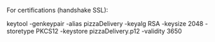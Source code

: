 For certifications (handshake SSL):

keytool -genkeypair -alias pizzaDelivery -keyalg RSA -keysize 2048 -storetype PKCS12 -keystore pizzaDelivery.p12 -validity 3650
